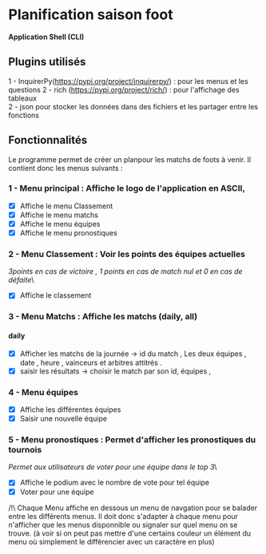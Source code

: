 # Planification saison foot

**Application Shell (CLI)**

## Plugins utilisés
1 - InquirerPy(https://pypi.org/project/inquirerpy/) : pour les menus et les questions
2 - rich (https://pypi.org/project/rich/) : pour l'affichage des tableaux \
2 - json pour stocker les données dans des fichiers et les partager entre les fonctions

## Fonctionnalités
Le programme permet de créer un planpour les matchs de foots à venir.
Il contient donc les menus suivants :
### 1 - Menu principal : Affiche le logo de l'application en ASCII,
* [X] Affiche le menu Classement
* [X] Affiche le menu matchs 
* [X] Affiche le menu équipes
* [X] Affiche le menu pronostiques 

### 2 - Menu Classement : Voir les points des équipes actuelles 
*3points en cas de victoire , 1 points en cas de match nul et 0 en cas de défaite*\
* [X] Affiche le classement

### 3 - Menu Matchs : Affiche les matchs (daily, all)
#### daily 
* [X] Afficher les matchs de la journée -> id du match , Les deux équipes , date , heure , vainceurs et arbitres attitrés .
* [X] saisir les résultats ->  choisir le match par son id, équipes , 

### 4 - Menu équipes
* [X] Affiche les différentes équipes 
* [X] Saisir une nouvelle équipe

### 5 - Menu pronostiques : Permet d'afficher les pronostiques du tournois
*Permet aux utilisateurs de voter pour une équipe dans le top 3*\
* [X] Affiche le podium avec le nombre de vote pour tel équipe
* [X] Voter pour une équipe 

/!\ Chaque Menu affiche en dessous un menu de navgation pour se balader entre les différents menus. Il doit donc s'adapter à chaque menu pour n'afficher que les menus disponnible ou signaler sur quel menu on se trouve. (à voir si on peut pas mettre d'une certains couleur un élément du menu où simplement le différencier avec un caractère en plus)
